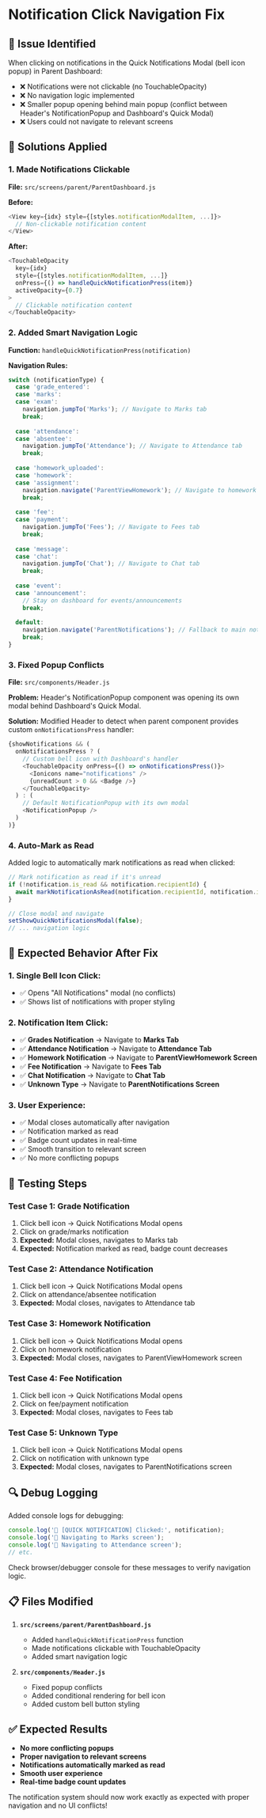 # Notification Click Navigation Fix

## 🚨 **Issue Identified**

When clicking on notifications in the Quick Notifications Modal (bell icon popup) in Parent Dashboard:
- ❌ Notifications were not clickable (no TouchableOpacity)
- ❌ No navigation logic implemented
- ❌ Smaller popup opening behind main popup (conflict between Header's NotificationPopup and Dashboard's Quick Modal)
- ❌ Users could not navigate to relevant screens

## 🔧 **Solutions Applied**

### **1. Made Notifications Clickable**
**File:** `src/screens/parent/ParentDashboard.js`

**Before:**
```javascript
<View key={idx} style={[styles.notificationModalItem, ...]}>
  // Non-clickable notification content
</View>
```

**After:**
```javascript
<TouchableOpacity 
  key={idx} 
  style={[styles.notificationModalItem, ...]}
  onPress={() => handleQuickNotificationPress(item)}
  activeOpacity={0.7}
>
  // Clickable notification content
</TouchableOpacity>
```

### **2. Added Smart Navigation Logic**
**Function:** `handleQuickNotificationPress(notification)`

**Navigation Rules:**
```javascript
switch (notificationType) {
  case 'grade_entered':
  case 'marks':
  case 'exam':
    navigation.jumpTo('Marks'); // Navigate to Marks tab
    break;
    
  case 'attendance':
  case 'absentee':
    navigation.jumpTo('Attendance'); // Navigate to Attendance tab
    break;
    
  case 'homework_uploaded':
  case 'homework':
  case 'assignment':
    navigation.navigate('ParentViewHomework'); // Navigate to homework screen
    break;
    
  case 'fee':
  case 'payment':
    navigation.jumpTo('Fees'); // Navigate to Fees tab
    break;
    
  case 'message':
  case 'chat':
    navigation.jumpTo('Chat'); // Navigate to Chat tab
    break;
    
  case 'event':
  case 'announcement':
    // Stay on dashboard for events/announcements
    break;
    
  default:
    navigation.navigate('ParentNotifications'); // Fallback to main notifications
    break;
}
```

### **3. Fixed Popup Conflicts**
**File:** `src/components/Header.js`

**Problem:** Header's NotificationPopup component was opening its own modal behind Dashboard's Quick Modal.

**Solution:** Modified Header to detect when parent component provides custom `onNotificationsPress` handler:

```javascript
{showNotifications && (
  onNotificationsPress ? (
    // Custom bell icon with Dashboard's handler
    <TouchableOpacity onPress={() => onNotificationsPress()}>
      <Ionicons name="notifications" />
      {unreadCount > 0 && <Badge />}
    </TouchableOpacity>
  ) : (
    // Default NotificationPopup with its own modal
    <NotificationPopup />
  )
)}
```

### **4. Auto-Mark as Read**
Added logic to automatically mark notifications as read when clicked:

```javascript
// Mark notification as read if it's unread
if (!notification.is_read && notification.recipientId) {
  await markNotificationAsRead(notification.recipientId, notification.id);
}

// Close modal and navigate
setShowQuickNotificationsModal(false);
// ... navigation logic
```

## 🎯 **Expected Behavior After Fix**

### **1. Single Bell Icon Click:**
- ✅ Opens "All Notifications" modal (no conflicts)
- ✅ Shows list of notifications with proper styling

### **2. Notification Item Click:**
- ✅ **Grades Notification** → Navigate to **Marks Tab**
- ✅ **Attendance Notification** → Navigate to **Attendance Tab**  
- ✅ **Homework Notification** → Navigate to **ParentViewHomework Screen**
- ✅ **Fee Notification** → Navigate to **Fees Tab**
- ✅ **Chat Notification** → Navigate to **Chat Tab**
- ✅ **Unknown Type** → Navigate to **ParentNotifications Screen**

### **3. User Experience:**
- ✅ Modal closes automatically after navigation
- ✅ Notification marked as read
- ✅ Badge count updates in real-time
- ✅ Smooth transition to relevant screen
- ✅ No more conflicting popups

## 🧪 **Testing Steps**

### **Test Case 1: Grade Notification**
1. Click bell icon → Quick Notifications Modal opens
2. Click on grade/marks notification
3. **Expected:** Modal closes, navigates to Marks tab
4. **Expected:** Notification marked as read, badge count decreases

### **Test Case 2: Attendance Notification**  
1. Click bell icon → Quick Notifications Modal opens
2. Click on attendance/absentee notification
3. **Expected:** Modal closes, navigates to Attendance tab

### **Test Case 3: Homework Notification**
1. Click bell icon → Quick Notifications Modal opens  
2. Click on homework notification
3. **Expected:** Modal closes, navigates to ParentViewHomework screen

### **Test Case 4: Fee Notification**
1. Click bell icon → Quick Notifications Modal opens
2. Click on fee/payment notification  
3. **Expected:** Modal closes, navigates to Fees tab

### **Test Case 5: Unknown Type**
1. Click bell icon → Quick Notifications Modal opens
2. Click on notification with unknown type
3. **Expected:** Modal closes, navigates to ParentNotifications screen

## 🔍 **Debug Logging**

Added console logs for debugging:
```javascript
console.log('📱 [QUICK NOTIFICATION] Clicked:', notification);
console.log('🎯 Navigating to Marks screen');
console.log('🎯 Navigating to Attendance screen');
// etc.
```

Check browser/debugger console for these messages to verify navigation logic.

## 📋 **Files Modified**

1. **`src/screens/parent/ParentDashboard.js`**
   - Added `handleQuickNotificationPress` function
   - Made notifications clickable with TouchableOpacity
   - Added smart navigation logic

2. **`src/components/Header.js`**
   - Fixed popup conflicts  
   - Added conditional rendering for bell icon
   - Added custom bell button styling

## ✅ **Expected Results**

- **No more conflicting popups**
- **Proper navigation to relevant screens**
- **Notifications automatically marked as read**
- **Smooth user experience**
- **Real-time badge count updates**

The notification system should now work exactly as expected with proper navigation and no UI conflicts!